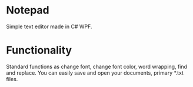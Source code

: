 # Notepad
Simple text editor made in C# WPF.
# Functionality
Standard functions as change font, change font color, word wrapping, find and replace. You can easily save and open your documents, primary *.txt files.
